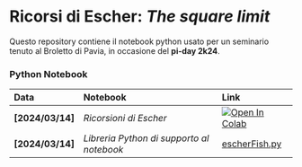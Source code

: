 # Ricorsi di Escher: *The square limit*

Questo repository contiene il notebook python usato per un seminario tenuto al Broletto di Pavia, in occasione del **pi-day 2k24**.

### Python Notebook

| Data | Notebook | Link |
|:-|:-|:-|
|**[2024/03/14]**|*Ricorsioni di Escher*|[![Open In Colab](https://colab.research.google.com/assets/colab-badge.svg)](https://colab.research.google.com/github/stegua/escher-2k24/blob/main/RicorsioniGrafiche.ipynb)|
|**[2024/03/14]**|*Libreria Python di supporto al notebook*|[escherFish.py](https://github.com/stegua/escher-2k24/blob/main/escherFish.py)|


